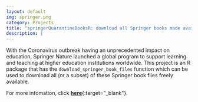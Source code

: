 ```yaml
---
layout: default
img: springer.png
category: Projects
title: "springerQuarantineBooksR: download all Springer books made available during the COVID-19 quarantine"
description: |
---
```


With the Coronavirus outbreak having an unprecedented impact on education, Springer Nature launched a global program to support learning and teaching at higher education institutions worldwide. This project is an R package that has the `download_springer_book_files` function which can be used to download all (or a subset) of these Springer book files freely available. 

For more infomation, click [**here**](https://github.com/renanxcortes/springerQuarantineBooksR){:target="_blank"}.
